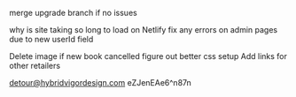 merge upgrade branch if no issues

why is site taking so long to load on Netlify
fix any errors on admin pages due to new userId field

Delete image if new book cancelled
figure out better css setup
Add links for other retailers

detour@hybridvigordesign.com
eZJenEAe6^n87n


